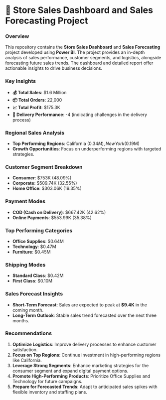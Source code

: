 # 🛒 Store Sales Dashboard and Sales Forecasting Project

### Overview
This repository contains the **Store Sales Dashboard** and **Sales Forecasting** project developed using **Power BI**. 
The project provides an in-depth analysis of sales performance, customer segments, and logistics, alongside forecasting future sales trends.
The dashboard and detailed report offer actionable insights to drive business decisions.

### Key Insights

- **💰 Total Sales**: $1.6 Million
- **📦 Total Orders**: 22,000
- **📈 Total Profit**: $175.3K
- **🚚 Delivery Performance**: -4 (indicating challenges in the delivery process)

### Regional Sales Analysis

- **Top Performing Regions**: California ($0.34M), New York ($0.19M)
- **Growth Opportunities**: Focus on underperforming regions with targeted strategies.

### Customer Segment Breakdown

- **Consumer**: $753K (48.09%)
- **Corporate**: $509.74K (32.55%)
- **Home Office**: $303.06K (19.35%)

### Payment Modes

- **COD (Cash on Delivery)**: $667.42K (42.62%)
- **Online Payments**: $553.99K (35.38%)

### Top Performing Categories

- **Office Supplies**: $0.64M
- **Technology**: $0.47M
- **Furniture**: $0.45M

### Shipping Modes

- **Standard Class**: $0.42M
- **First Class**: $0.10M

### Sales Forecast Insights

- **Short-Term Forecast**: Sales are expected to peak at **$9.4K** in the coming month.
- **Long-Term Outlook**: Stable sales trend forecasted over the next three months.

### Recommendations

1. **Optimize Logistics**: Improve delivery processes to enhance customer satisfaction.
2. **Focus on Top Regions**: Continue investment in high-performing regions like California.
3. **Leverage Strong Segments**: Enhance marketing strategies for the consumer segment and expand digital payment options.
4. **Promote High-Performing Products**: Prioritize Office Supplies and Technology for future campaigns.
5. **Prepare for Forecasted Trends**: Adapt to anticipated sales spikes with flexible inventory and staffing plans.
